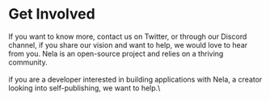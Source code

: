 # Get Involved

If you want to know more, contact us on Twitter, or through our Discord channel, if you share our vision and want to help, we would love to hear from you. Nela is an open-source project and relies on a thriving community.\
\
if you are a developer interested in building applications with Nela, a creator looking into self-publishing, we want to help.\
